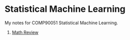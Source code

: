 # Statistical Machine Learning
My notes for COMP90051 Statistical Machine Learning.
1. [Math Review](math_review.md)